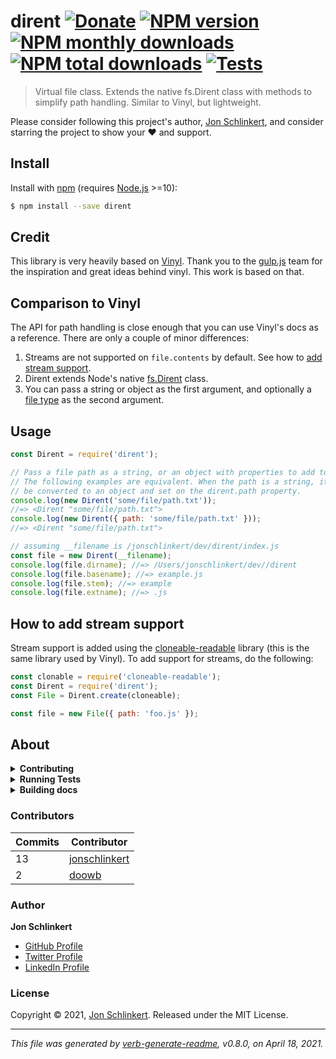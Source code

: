 # dirent [![Donate](https://img.shields.io/badge/Donate-PayPal-green.svg)](https://paypal.me/jonathanschlinkert?locale.x=en_US) [![NPM version](https://img.shields.io/npm/v/dirent.svg?style=flat)](https://www.npmjs.com/package/dirent) [![NPM monthly downloads](https://img.shields.io/npm/dm/dirent.svg?style=flat)](https://npmjs.org/package/dirent) [![NPM total downloads](https://img.shields.io/npm/dt/dirent.svg?style=flat)](https://npmjs.org/package/dirent) [![Tests](https://github.com/folder/dirent/actions/workflows/test.yml/badge.svg)](https://github.com/folder/dirent/actions/workflows/test.yml)

> Virtual file class. Extends the native fs.Dirent class with methods to simplify path handling. Similar to Vinyl, but lightweight.

Please consider following this project's author, [Jon Schlinkert](https://github.com/jonschlinkert), and consider starring the project to show your :heart: and support.

## Install

Install with [npm](https://www.npmjs.com/) (requires [Node.js](https://nodejs.org/en/) >=10):

```sh
$ npm install --save dirent
```

## Credit

This library is very heavily based on [Vinyl](https://github.com/gulpjs/vinyl). Thank you to the [gulp.js](https://github.com/gulpjs) team for the inspiration and great ideas behind vinyl. This work is based on that.

## Comparison to Vinyl

The API for path handling is close enough that you can use Vinyl's docs as a reference. There are only a couple of minor differences:

1. Streams are not supported on `file.contents` by default. See how to [add stream support](#how-to-add-stream-support).
2. Dirent extends Node's native [fs.Dirent](https://nodejs.org/api/fs.html#fs_class_fs_dirent) class.
3. You can pass a string or object as the first argument, and optionally a [file type](https://nodejs.org/api/fs.html#fs_file_type_constants) as the second argument.

## Usage

```js
const Dirent = require('dirent');

// Pass a file path as a string, or an object with properties to add to the dirent
// The following examples are equivalent. When the path is a string, it will
// be converted to an object and set on the dirent.path property.
console.log(new Dirent('some/file/path.txt'));
//=> <Dirent "some/file/path.txt">
console.log(new Dirent({ path: 'some/file/path.txt' }));
//=> <Dirent "some/file/path.txt">

// assuming __filename is /jonschlinkert/dev/dirent/index.js
const file = new Dirent(__filename);
console.log(file.dirname); //=> /Users/jonschlinkert/dev//dirent
console.log(file.basename); //=> example.js
console.log(file.stem); //=> example
console.log(file.extname); //=> .js
```

## How to add stream support

Stream support is added using the [cloneable-readable](https://github.com/mcollina/cloneable-readable) library (this is the same library used by Vinyl). To add support for streams, do the following:

```js
const clonable = require('cloneable-readable');
const Dirent = require('dirent');
const File = Dirent.create(cloneable);

const file = new File({ path: 'foo.js' });
```

## About

<details>
<summary><strong>Contributing</strong></summary>

Pull requests and stars are always welcome. For bugs and feature requests, [please create an issue](../../issues/new).

Please read the [contributing guide](.github/contributing.md) for advice on opening issues, pull requests, and coding standards.

</details>

<details>
<summary><strong>Running Tests</strong></summary>

Running and reviewing unit tests is a great way to get familiarized with a library and its API. You can install dependencies and run tests with the following command:

```sh
$ npm install && npm test
```

</details>

<details>
<summary><strong>Building docs</strong></summary>

_(This project's readme.md is generated by [verb](https://github.com/verbose/verb-generate-readme), please don't edit the readme directly. Any changes to the readme must be made in the [.verb.md](.verb.md) readme template.)_

To generate the readme, run the following command:

```sh
$ npm install -g verbose/verb#dev verb-generate-readme && verb
```

</details>

### Contributors

| **Commits** | **Contributor** |  
| --- | --- |  
| 13 | [jonschlinkert](https://github.com/jonschlinkert) |  
| 2  | [doowb](https://github.com/doowb) |  

### Author

**Jon Schlinkert**

* [GitHub Profile](https://github.com/jonschlinkert)
* [Twitter Profile](https://twitter.com/jonschlinkert)
* [LinkedIn Profile](https://linkedin.com/in/jonschlinkert)

### License

Copyright © 2021, [Jon Schlinkert](https://github.com/jonschlinkert).
Released under the MIT License.

***

_This file was generated by [verb-generate-readme](https://github.com/verbose/verb-generate-readme), v0.8.0, on April 18, 2021._